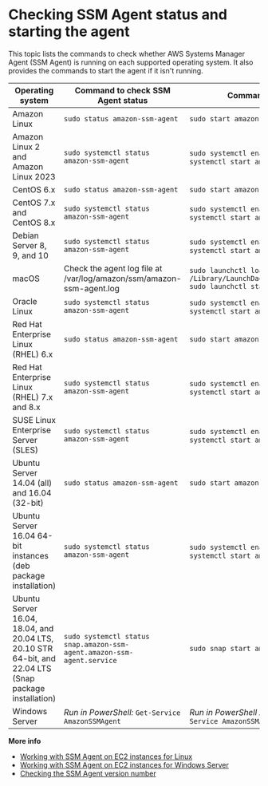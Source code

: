 # Checking SSM Agent status and starting the agent<a name="ssm-agent-status-and-restart"></a>

This topic lists the commands to check whether AWS Systems Manager Agent \(SSM Agent\) is running on each supported operating system\. It also provides the commands to start the agent if it isn't running\.


| Operating system | Command to check SSM Agent status | Command to start SSM Agent | 
| --- | --- | --- | 
| Amazon Linux |  `sudo status amazon-ssm-agent`  |  `sudo start amazon-ssm-agent`  | 
| Amazon Linux 2 and Amazon Linux 2023 |  `sudo systemctl status amazon-ssm-agent`  |  `sudo systemctl enable amazon-ssm-agent` `sudo systemctl start amazon-ssm-agent`  | 
| CentOS 6\.x |  `sudo status amazon-ssm-agent`  |  `sudo start amazon-ssm-agent`  | 
| CentOS 7\.x and CentOS 8\.x |  `sudo systemctl status amazon-ssm-agent`  |  `sudo systemctl enable amazon-ssm-agent` `sudo systemctl start amazon-ssm-agent`  | 
| Debian Server 8, 9, and 10 |  `sudo systemctl status amazon-ssm-agent`  |  `sudo systemctl enable amazon-ssm-agent` `sudo systemctl start amazon-ssm-agent`  | 
| macOS | Check the agent log file at /var/log/amazon/ssm/amazon\-ssm\-agent\.log |  `sudo launchctl load -w /Library/LaunchDaemons/com.amazon.aws.ssm.plist` `sudo launchctl start com.amazon.aws.ssm`  | 
| Oracle Linux |  `sudo systemctl status amazon-ssm-agent`  |  `sudo systemctl enable amazon-ssm-agent` `sudo systemctl start amazon-ssm-agent`  | 
| Red Hat Enterprise Linux \(RHEL\) 6\.x |  `sudo status amazon-ssm-agent`  |  `sudo start amazon-ssm-agent`  | 
| Red Hat Enterprise Linux \(RHEL\) 7\.x and 8\.x |  `sudo systemctl status amazon-ssm-agent`  |  `sudo systemctl enable amazon-ssm-agent` `sudo systemctl start amazon-ssm-agent`  | 
| SUSE Linux Enterprise Server \(SLES\) |  `sudo systemctl status amazon-ssm-agent`  |  `sudo systemctl enable amazon-ssm-agent` `sudo systemctl start amazon-ssm-agent`  | 
| Ubuntu Server 14\.04 \(all\) and 16\.04 \(32\-bit\) |  `sudo status amazon-ssm-agent`  |  `sudo start amazon-ssm-agent`  | 
| Ubuntu Server 16\.04 64\-bit instances \(deb package installation\) |  `sudo systemctl status amazon-ssm-agent`  |  `sudo systemctl enable amazon-ssm-agent` `sudo systemctl start amazon-ssm-agent`  | 
| Ubuntu Server 16\.04, 18\.04, and 20\.04 LTS, 20\.10 STR 64\-bit, and 22\.04 LTS \(Snap package installation\) |  `sudo systemctl status snap.amazon-ssm-agent.amazon-ssm-agent.service`  |  `sudo snap start amazon-ssm-agent`  | 
| Windows Server |  *Run in PowerShell:* `Get-Service AmazonSSMAgent`  |  *Run in PowerShell Administrator mode:* `Start-Service AmazonSSMAgent`  | 

**More info**  
+ [Working with SSM Agent on EC2 instances for Linux](sysman-install-ssm-agent.md)
+ [Working with SSM Agent on EC2 instances for Windows Server](sysman-install-ssm-win.md)
+ [Checking the SSM Agent version number](ssm-agent-get-version.md)